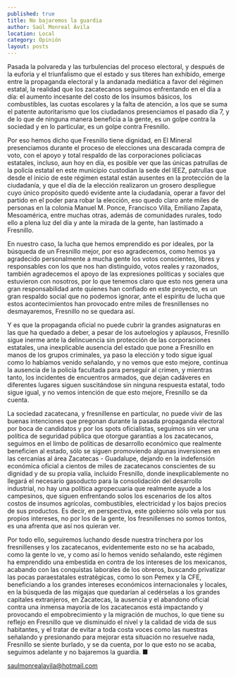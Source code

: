 ```yaml
---
published: true
title: No bajaremos la guardia
author: Saúl Monreal Ávila
location: Local
category: Opinión
layout: posts
---
```


Pasada la polvareda y las turbulencias del proceso electoral, y después de la euforia y el triunfalismo que el estado y sus títeres han exhibido, emerge entre la propaganda electoral y la andanada mediática a favor del régimen estatal, la realidad que los zacatecanos seguimos enfrentando en el día a día: el aumento incesante del costo de los insumos básicos, los combustibles, las cuotas escolares y la falta de atención, a los que se suma el patente autoritarismo que los ciudadanos presenciamos el pasado día 7, y de lo que de ninguna manera beneficia a la gente, es un golpe contra la sociedad y en lo particular, es un golpe contra Fresnillo.

Por eso hemos dicho que Fresnillo tiene dignidad, en El Mineral presenciamos durante el proceso de elecciones una descarada compra de voto, con el apoyo y total respaldo de las corporaciones policiacas estatales, incluso, aun hoy en día, es posible ver que las únicas patrullas de la policía estatal en este municipio custodian la sede del IEEZ, patrullas que desde el inicio de este régimen estatal están ausentes en la protección de la ciudadanía, y que el día de la elección realizaron un grosero despliegue cuyo único propósito quedó evidente ante la ciudadanía, operar a favor del partido en el poder para robar la elección, eso quedo claro ante miles de personas en la colonia Manuel M. Ponce, Francisco Villa, Emiliano Zapata, Mesoamérica, entre muchas otras, además de comunidades rurales, todo ello a plena luz del día y ante la mirada de la gente, han lastimado a Fresnillo.  

En nuestro caso, la lucha que hemos emprendido es por ideales, por la búsqueda de un Fresnillo mejor, por eso agradecemos, como hemos ya agradecido personalmente a mucha gente los votos conscientes, libres y responsables con los que nos han distinguido, votos reales y razonados, también agradecemos el apoyo de las expresiones políticas y sociales que estuvieron con nosotros,  por lo que tenemos claro que esto nos genera una gran responsabilidad ante quienes han confiado en este proyecto, es un gran respaldo social que no podemos ignorar, ante el espíritu de lucha que estos acontecimientos han provocado entre miles de fresnillenses no desmayaremos, Fresnillo no se quedara así.

Y es que la propaganda oficial no puede cubrir la grandes asignaturas en las que ha quedado a deber, a pesar de los autoelogios y aplausos, Fresnillo sigue inerme ante la delincuencia sin protección de las corporaciones estatales, una inexplicable ausencia del estado que pone a Fresnillo en manos de los grupos criminales, ya paso la elección y todo sigue igual como lo habíamos venido señalando, y no vemos que esto mejore, continua la ausencia de la policía facultada para perseguir al crimen, y mientras tanto, los incidentes de encuentros armados, que dejan cadáveres en diferentes lugares siguen suscitándose sin ninguna respuesta estatal, todo sigue igual, y no vemos intención de que esto mejore, Fresnillo se da cuenta.  

La sociedad zacatecana, y fresnillense en particular, no puede vivir de las buenas intenciones que pregonan durante la pasada propaganda electoral por boca de candidatos y por los spots oficialistas, seguimos sin ver una política de seguridad pública que otorgue garantías a los zacatecanos, seguimos en el limbo de políticas de desarrollo económico que realmente beneficien al estado, sólo se siguen promoviendo algunas inversiones en las cercanías al área Zacatecas - Guadalupe, dejando en la indefensión económica oficial a cientos de miles de zacatecanos conscientes de su dignidad y de su propia valía, incluido Fresnillo, donde inexplicablemente no llegará el necesario gasoducto para la consolidación del desarrollo industrial, no hay una política agropecuaria que realmente ayude a los campesinos, que siguen enfrentando solos los escenarios de los altos costos de insumos agrícolas, combustibles, electricidad y los bajos precios de sus productos. Es decir, en perspectiva, este gobierno sólo vela por sus propios intereses, no por los de la gente, los fresnillenses no somos tontos, es una afrenta que así nos quieran ver.

Por todo ello, seguiremos luchando desde nuestra trinchera por los fresnillenses y los zacatecanos, evidentemente esto no se ha acabado, como la gente lo ve, y como así lo hemos venido señalando, este régimen ha emprendido una embestida en contra de los intereses de los mexicanos, acabando con las conquistas laborales de los obreros, buscando privatizar las pocas paraestatales estratégicas, como lo son Pemex y la CFE, beneficiando a los grandes intereses económicos internacionales y locales, en la búsqueda de las migajas que quedarían al cedérselas a los grandes capitales extranjeros, en Zacatecas, la ausencia y el abandono oficial contra una inmensa mayoría de los zacatecanos está impactando y provocando el empobrecimiento y la migración de muchos, lo que tiene su reflejo en Fresnillo que ve disminuido el nivel y la calidad de vida de sus habitantes, y el tratar de evitar a toda costa voces como las nuestras señalando y presionando para mejorar esta situación no resuelve nada, Fresnillo se siente burlado, y se da cuenta, por lo que esto no se acaba, seguimos adelante y no bajaremos la guardia. ■

saulmonrealavila@hotmail.com
